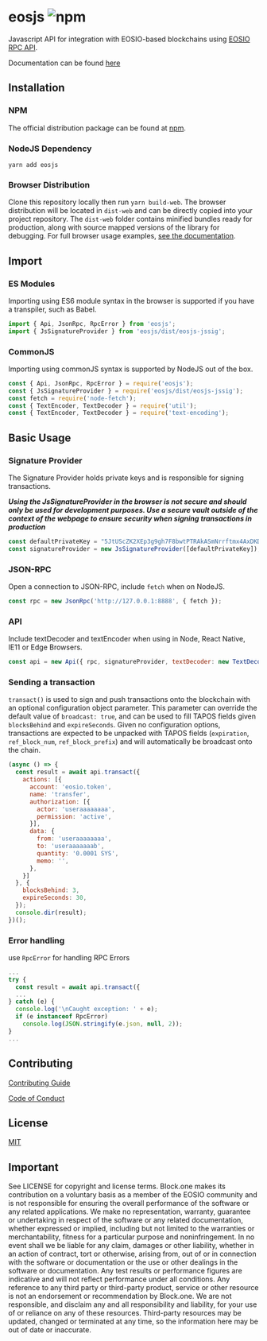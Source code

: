 
eosjs ![npm](https://img.shields.io/npm/dw/eosjs.svg)
=====================================================

Javascript API for integration with EOSIO-based blockchains using [EOSIO RPC API](https://developers.eos.io/eosio-nodeos/reference).

Documentation can be found [here](https://eosio.github.io/eosjs)

Installation
------------

### NPM

The official distribution package can be found at [npm](https://www.npmjs.com/package/eosjs).

### NodeJS Dependency

`yarn add eosjs`

### Browser Distribution

Clone this repository locally then run `yarn build-web`. The browser distribution will be located in `dist-web` and can be directly copied into your project repository. The `dist-web` folder contains minified bundles ready for production, along with source mapped versions of the library for debugging. For full browser usage examples, [see the documentation](https://eosio.github.io/eosjs/guides/1.-Browsers.html).

Import
------

### ES Modules

Importing using ES6 module syntax in the browser is supported if you have a transpiler, such as Babel.

```js
import { Api, JsonRpc, RpcError } from 'eosjs';
import { JsSignatureProvider } from 'eosjs/dist/eosjs-jssig';           // development only
```

### CommonJS

Importing using commonJS syntax is supported by NodeJS out of the box.

```js
const { Api, JsonRpc, RpcError } = require('eosjs');
const { JsSignatureProvider } = require('eosjs/dist/eosjs-jssig');      // development only
const fetch = require('node-fetch');                                    // node only; not needed in browsers
const { TextEncoder, TextDecoder } = require('util');                   // node only; native TextEncoder/Decoder
const { TextEncoder, TextDecoder } = require('text-encoding');          // React Native, IE11, and Edge Browsers only
```

Basic Usage
-----------

### Signature Provider

The Signature Provider holds private keys and is responsible for signing transactions.

**_Using the JsSignatureProvider in the browser is not secure and should only be used for development purposes. Use a secure vault outside of the context of the webpage to ensure security when signing transactions in production_**

```js
const defaultPrivateKey = "5JtUScZK2XEp3g9gh7F8bwtPTRAkASmNrrftmx4AxDKD5K4zDnr"; // bob
const signatureProvider = new JsSignatureProvider([defaultPrivateKey]);
```

### JSON-RPC

Open a connection to JSON-RPC, include `fetch` when on NodeJS.

```js
const rpc = new JsonRpc('http://127.0.0.1:8888', { fetch });
```

### API

Include textDecoder and textEncoder when using in Node, React Native, IE11 or Edge Browsers.

```js
const api = new Api({ rpc, signatureProvider, textDecoder: new TextDecoder(), textEncoder: new TextEncoder() });
```

### Sending a transaction

`transact()` is used to sign and push transactions onto the blockchain with an optional configuration object parameter. This parameter can override the default value of `broadcast: true`, and can be used to fill TAPOS fields given `blocksBehind` and `expireSeconds`. Given no configuration options, transactions are expected to be unpacked with TAPOS fields (`expiration`, `ref_block_num`, `ref_block_prefix`) and will automatically be broadcast onto the chain.

```js
(async () => {
  const result = await api.transact({
    actions: [{
      account: 'eosio.token',
      name: 'transfer',
      authorization: [{
        actor: 'useraaaaaaaa',
        permission: 'active',
      }],
      data: {
        from: 'useraaaaaaaa',
        to: 'useraaaaaaab',
        quantity: '0.0001 SYS',
        memo: '',
      },
    }]
  }, {
    blocksBehind: 3,
    expireSeconds: 30,
  });
  console.dir(result);
})();
```

### Error handling

use `RpcError` for handling RPC Errors

```js
...
try {
  const result = await api.transact({
  ...
} catch (e) {
  console.log('\nCaught exception: ' + e);
  if (e instanceof RpcError)
    console.log(JSON.stringify(e.json, null, 2));
}
...
```

Contributing
------------

[Contributing Guide](./CONTRIBUTING.md)

[Code of Conduct](./CONTRIBUTING.md#conduct)

License
-------

[MIT](./LICENSE)

Important
---------

See LICENSE for copyright and license terms. Block.one makes its contribution on a voluntary basis as a member of the EOSIO community and is not responsible for ensuring the overall performance of the software or any related applications. We make no representation, warranty, guarantee or undertaking in respect of the software or any related documentation, whether expressed or implied, including but not limited to the warranties or merchantability, fitness for a particular purpose and noninfringement. In no event shall we be liable for any claim, damages or other liability, whether in an action of contract, tort or otherwise, arising from, out of or in connection with the software or documentation or the use or other dealings in the software or documentation. Any test results or performance figures are indicative and will not reflect performance under all conditions. Any reference to any third party or third-party product, service or other resource is not an endorsement or recommendation by Block.one. We are not responsible, and disclaim any and all responsibility and liability, for your use of or reliance on any of these resources. Third-party resources may be updated, changed or terminated at any time, so the information here may be out of date or inaccurate.

